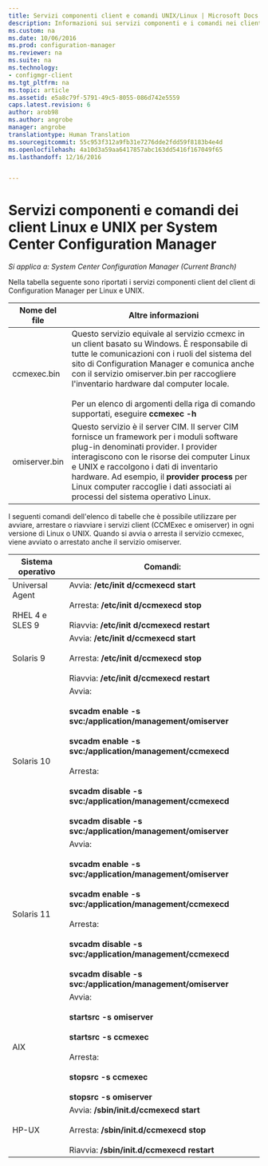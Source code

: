 ```yaml
---
title: Servizi componenti client e comandi UNIX/Linux | Microsoft Docs
description: Informazioni sui servizi componenti e i comandi nei client Linux e UNIX in System Center Configuration Manager.
ms.custom: na
ms.date: 10/06/2016
ms.prod: configuration-manager
ms.reviewer: na
ms.suite: na
ms.technology:
- configmgr-client
ms.tgt_pltfrm: na
ms.topic: article
ms.assetid: e5a8c79f-5791-49c5-8055-086d742e5559
caps.latest.revision: 6
author: arob98
ms.author: angrobe
manager: angrobe
translationtype: Human Translation
ms.sourcegitcommit: 55c953f312a9fb31e7276dde2fdd59f8183b4e4d
ms.openlocfilehash: 4a10d3a59aa6417857abc163dd5416f167049f65
ms.lasthandoff: 12/16/2016


---
```

# <a name="linux-and-unix-clients-component-services-and-commands-for-system-center-configuration-manager"></a>Servizi componenti e comandi dei client Linux e UNIX per System Center Configuration Manager

*Si applica a: System Center Configuration Manager (Current Branch)*


 Nella tabella seguente sono riportati i servizi componenti client del client di Configuration Manager per Linux e UNIX.  

|Nome del file|Altre informazioni|  
|---------------|----------------------|  
|ccmexec.bin|Questo servizio equivale al servizio ccmexc in un client basato su Windows. È responsabile di tutte le comunicazioni con i ruoli del sistema del sito di Configuration Manager e comunica anche con il servizio omiserver.bin per raccogliere l'inventario hardware dal computer locale.<br /><br /> Per un elenco di argomenti della riga di comando supportati, eseguire **ccmexec -h**|  
|omiserver.bin|Questo servizio è il server CIM. Il server CIM fornisce un framework per i moduli software plug-in denominati provider. I provider interagiscono con le risorse dei computer Linux e UNIX e raccolgono i dati di inventario hardware. Ad esempio, il **provider process** per Linux computer raccoglie i dati associati ai processi del sistema operativo Linux.|  

 I seguenti comandi dell'elenco di tabelle che è possibile utilizzare per avviare, arrestare o riavviare i servizi client (CCMExec e omiserver) in ogni versione di Linux o UNIX. Quando si avvia o arresta il servizio ccmexec, viene avviato o arrestato anche il servizio omiserver.  

|Sistema operativo|Comandi:|  
|----------------------|--------------|  
|Universal Agent<br /><br /> RHEL 4 e SLES 9|Avvia: **/etc/init d/ccmexecd start**<br /><br /> Arresta: **/etc/init d/ccmexecd stop**<br /><br /> Riavvia: **/etc/init d/ccmexecd restart**|  
|Solaris 9|Avvia: **/etc/init d/ccmexecd start**<br /><br /> Arresta: **/etc/init d/ccmexecd stop**<br /><br /> Riavvia: **/etc/init d/ccmexecd restart**|  
|Solaris 10|Avvia:<br /><br /> **svcadm enable -s svc:/application/management/omiserver**<br /><br /> **svcadm enable -s svc:/application/management/ccmexecd**<br /><br /> Arresta:<br /><br /> **svcadm disable -s svc:/application/management/ccmexecd**<br /><br /> **svcadm disable -s svc:/application/management/omiserver**|  
|Solaris 11|Avvia:<br /><br /> **svcadm enable -s svc:/application/management/omiserver**<br /><br /> **svcadm enable -s svc:/application/management/ccmexecd**<br /><br /> Arresta:<br /><br /> **svcadm disable -s svc:/application/management/ccmexecd**<br /><br /> **svcadm disable -s svc:/application/management/omiserver**|  
|AIX|Avvia:<br /><br /> **startsrc -s omiserver**<br /><br /> **startsrc -s ccmexec**<br /><br /> Arresta:<br /><br /> **stopsrc -s ccmexec**<br /><br /> **stopsrc -s omiserver**|  
|HP-UX|Avvia: **/sbin/init.d/ccmexecd start**<br /><br /> Arresta: **/sbin/init.d/ccmexecd stop**<br /><br /> Riavvia: **/sbin/init.d/ccmexecd restart**|  

